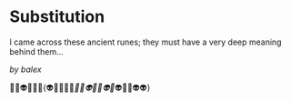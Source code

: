 # Substitution

I came across these ancient runes; they must have a very deep meaning behind them...

_by balex_

🦈🎩👽👀🤠👾{👽🤠🎩🤠👀_🤠👀👽🤠👀👽🤠_👽👀🦈👽👽}
